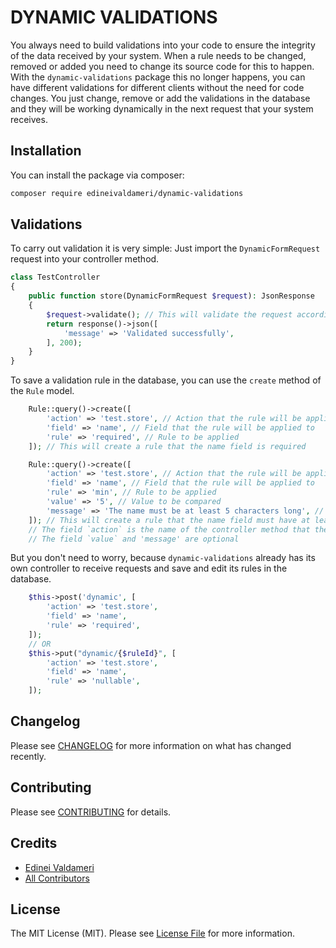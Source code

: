 # DYNAMIC VALIDATIONS

You always need to build validations into your code to ensure the integrity of the data received by your system. When a rule needs to be changed, removed or added you need to change its source code for this to happen. With the `dynamic-validations` package this no longer happens, you can have different validations for different clients without the need for code changes. You just change, remove or add the validations in the database and they will be working dynamically in the next request that your system receives.

## Installation

You can install the package via composer:

```bash
composer require edineivaldameri/dynamic-validations
```

## Validations

To carry out validation it is very simple: Just import the `DynamicFormRequest` request into your controller method.

```php
class TestController
{
    public function store(DynamicFormRequest $request): JsonResponse
    {
        $request->validate(); // This will validate the request according to the rules registered in the database
        return response()->json([
            'message' => 'Validated successfully',
        ], 200);
    }
}
```

To save a validation rule in the database, you can use the `create` method of the `Rule` model.

```php
    Rule::query()->create([
        'action' => 'test.store', // Action that the rule will be applied to
        'field' => 'name', // Field that the rule will be applied to
        'rule' => 'required', // Rule to be applied
    ]); // This will create a rule that the name field is required

    Rule::query()->create([
        'action' => 'test.store', // Action that the rule will be applied to
        'field' => 'name', // Field that the rule will be applied to
        'rule' => 'min', // Rule to be applied
        'value' => '5', // Value to be compared
        'message' => 'The name must be at least 5 characters long', // Message to be returned in case of error
    ]); // This will create a rule that the name field must have at least 5 characters
    // The field `action` is the name of the controller method that the rule will be applied to
    // The field `value` and 'message' are optional
```

But you don't need to worry, because `dynamic-validations` already has its own controller to receive requests and save and edit its rules in the database.

```php
    $this->post('dynamic', [
        'action' => 'test.store',
        'field' => 'name',
        'rule' => 'required',
    ]);
    // OR
    $this->put("dynamic/{$ruleId}", [
        'action' => 'test.store',
        'field' => 'name',
        'rule' => 'nullable',
    ]);
```



## Changelog

Please see [CHANGELOG](CHANGELOG.md) for more information on what has changed recently.

## Contributing

Please see [CONTRIBUTING](CONTRIBUTING.md) for details.

## Credits

- [Edinei Valdameri](https://github.com/edineivaldameri)
- [All Contributors](../../contributors)

## License

The MIT License (MIT). Please see [License File](LICENSE.md) for more information.
